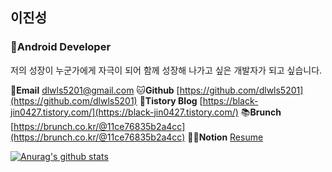 ## 이진성

### 🐣Android Developer
저의 성장이 누군가에게 자극이 되어 함께 성장해 나가고 싶은 개발자가 되고 싶습니다.

📧**Email**
dlwls5201@gmail.com
🐱**Github**
[https://github.com/dlwls5201](https://github.com/dlwls5201)
📘**Tistory Blog**
[https://black-jin0427.tistory.com/](https://black-jin0427.tistory.com/)
📚**Brunch**
[https://brunch.co.kr/@11ce76835b2a4cc](https://brunch.co.kr/@11ce76835b2a4cc)
🙇‍♂️**Notion**
[Resume](https://www.notion.so/6d2970c57357436299d5019f3c1a8ee1)

[![Anurag's github stats](https://github-readme-stats.vercel.app/api?username=dlwls5201)](https://github.com/anuraghazra/github-readme-stats)

<!--
**dlwls5201/dlwls5201** is a ✨ _special_ ✨ repository because its `README.md` (this file) appears on your GitHub profile.

Here are some ideas to get you started:

- 🔭 I’m currently working on ...
- 🌱 I’m currently learning ...
- 👯 I’m looking to collaborate on ...
- 🤔 I’m looking for help with ...
- 💬 Ask me about ...
- 📫 How to reach me: ...
- 😄 Pronouns: ...
- ⚡ Fun fact: ...
-->
